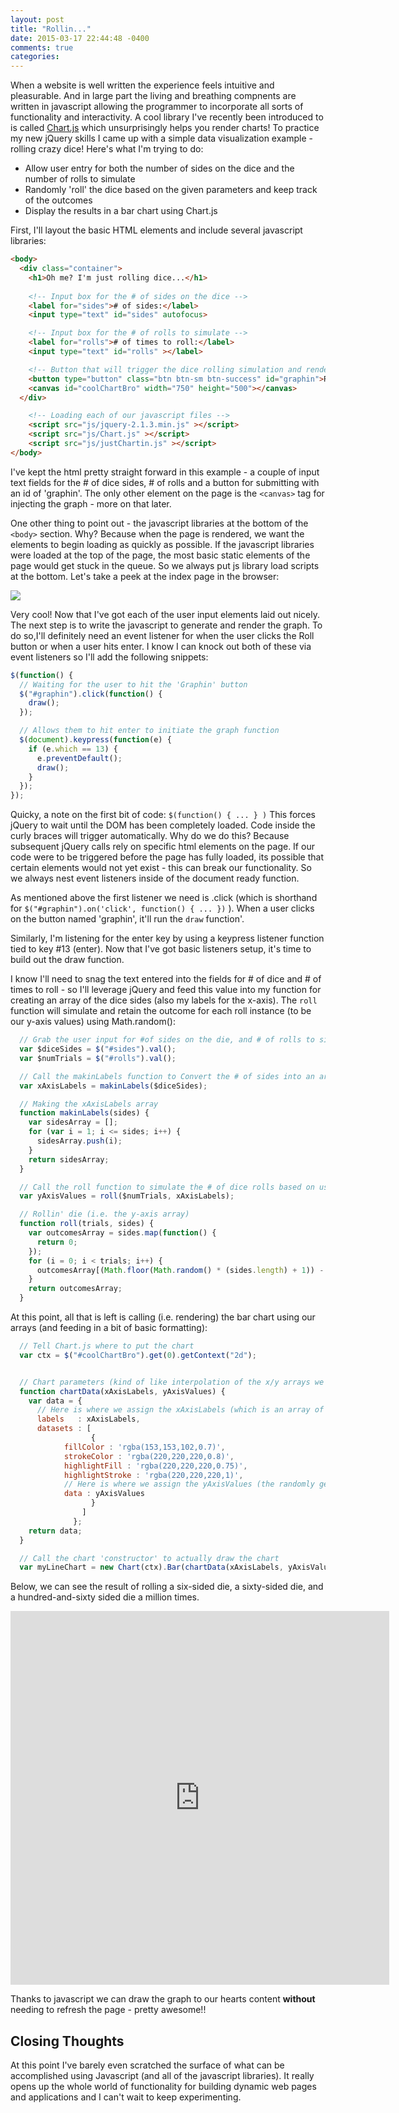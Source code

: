 ```yaml
---
layout: post
title: "Rollin..."
date: 2015-03-17 22:44:48 -0400
comments: true
categories: 
---
```


When a website is well written the experience feels intuitive and pleasurable. And in large part the living and breathing compnents are written in javascript allowing the programmer to incorporate all sorts of functionality and interactivity. A cool library I've recently been introduced to is called [Chart.js](http://www.chartjs.org/) which unsurprisingly helps you render charts! To practice my new jQuery skills I came up with a simple data visualization example - rolling crazy dice! Here's what I'm trying to do:

* Allow user entry for both the number of sides on the dice and the number of rolls to simulate
* Randomly 'roll' the dice based on the given parameters and keep track of the outcomes
* Display the results in a bar chart using Chart.js

First, I'll layout the basic HTML elements and include several javascript libraries:

```html
<body>
  <div class="container">
    <h1>Oh me? I'm just rolling dice...</h1>
    
    <!-- Input box for the # of sides on the dice -->
    <label for="sides"># of sides:</label>
    <input type="text" id="sides" autofocus>

    <!-- Input box for the # of rolls to simulate -->
    <label for="rolls"># of times to roll:</label>
    <input type="text" id="rolls" ></label>

    <!-- Button that will trigger the dice rolling simulation and render the graph -->
    <button type="button" class="btn btn-sm btn-success" id="graphin">ROLL</button>
    <canvas id="coolChartBro" width="750" height="500"></canvas>
  </div>

    <!-- Loading each of our javascript files -->
    <script src="js/jquery-2.1.3.min.js" ></script>
    <script src="js/Chart.js" ></script>
    <script src="js/justChartin.js" ></script>
</body>
```

I've kept the html pretty straight forward in this example - a couple of input text fields for the # of dice sides, # of rolls and a button for submitting with an id of 'graphin'. The only other element on the page is the `<canvas>` tag for injecting the graph - more on that later.

One other thing to point out - the javascript libraries at the bottom of the `<body>` section. Why? Because when the page is rendered, we want the elements to begin loading as quickly as possible. If the javascript libraries were loaded at the top of the page, the most basic static elements of the page would get stuck in the queue. So we always put js library load scripts at the bottom. Let's take a peek at the index page in the browser:

<img src="{{ root_url }}/images/dice1.png" />

Very cool! Now that I've got each of the user input elements laid out nicely. The next step is to write the javascript to generate and render the graph. To do so,I'll definitely need an event listener for when the user clicks the Roll button or when a user hits enter. I know I can knock out both of these via event listeners so I'll add the following snippets:

```javascript
$(function() {
  // Waiting for the user to hit the 'Graphin' button
  $("#graphin").click(function() {
    draw();
  });  

  // Allows them to hit enter to initiate the graph function
  $(document).keypress(function(e) {
    if (e.which == 13) {
      e.preventDefault();
      draw();
    }
  });
});
```

Quicky, a note on the first bit of code: `$(function() { ... } )` This forces jQuery to wait until the DOM has been completely loaded. Code inside the curly braces will trigger automatically. Why do we do this? Because subsequent jQuery calls rely on specific html elements on the page. If our code were to be triggered before the page has fully loaded, its possible that certain elements would not yet exist - this can break our functionality. So we always nest event listeners inside of the document ready function.

As mentioned above the first listener we need is .click (which is shorthand for `$("#graphin").on('click', function() { ... })` ). When a user clicks on the button named 'graphin', it'll run the `draw` function'.

Similarly, I'm listening for the enter key by using a keypress listener function tied to key #13 (enter). Now that I've got basic listeners setup, it's time to build out the draw function.

I know I'll need to snag the text entered into the fields for # of dice and # of times to roll - so I'll leverage jQuery and feed this value into my function for creating an array of the dice sides (also my labels for the x-axis). The `roll` function will simulate and retain the outcome for each roll instance (to be our y-axis values) using Math.random():

```javascript
  // Grab the user input for #of sides on the die, and # of rolls to simulate based on their ids
  var $diceSides = $("#sides").val();
  var $numTrials = $("#rolls").val();

  // Call the makinLabels function to Convert the # of sides into an array for the x-axis labels
  var xAxisLabels = makinLabels($diceSides);

  // Making the xAxisLabels array
  function makinLabels(sides) {
    var sidesArray = [];
    for (var i = 1; i <= sides; i++) {
      sidesArray.push(i);
    }
    return sidesArray;
  }

  // Call the roll function to simulate the # of dice rolls based on user input 
  var yAxisValues = roll($numTrials, xAxisLabels);

  // Rollin' die (i.e. the y-axis array)
  function roll(trials, sides) {
    var outcomesArray = sides.map(function() {
      return 0;
    });
    for (i = 0; i < trials; i++) {
      outcomesArray[(Math.floor(Math.random() * (sides.length) + 1)) - 1] += 1;
    }
    return outcomesArray;
  }
```
At this point, all that is left is calling (i.e. rendering) the bar chart using our arrays (and feeding in a bit of basic formatting):

```javascript
  // Tell Chart.js where to put the chart
  var ctx = $("#coolChartBro").get(0).getContext("2d");


  // Chart parameters (kind of like interpolation of the x/y arrays we created already)
  function chartData(xAxisLabels, yAxisValues) {
    var data = {
      // Here is where we assign the xAxisLabels (which is an array of dice-sides)
      labels   : xAxisLabels,
      datasets : [
                  {
            fillColor : 'rgba(153,153,102,0.7)',
            strokeColor : 'rgba(220,220,220,0.8)',
            highlightFill : 'rgba(220,220,220,0.75)',
            highlightStroke : 'rgba(220,220,220,1)',
            // Here is where we assign the yAxisValues (the randomly generated outcomes)
            data : yAxisValues
                  }
                ]
              };
    return data;
  }

  // Call the chart 'constructor' to actually draw the chart
  var myLineChart = new Chart(ctx).Bar(chartData(xAxisLabels, yAxisValues));
```

Below, we can see the result of rolling a six-sided die, a sixty-sided die, and a hundred-and-sixty sided die a million times.

<div align="middle">
  <iframe src="http://gfycat.com/ifr/JadedBlaringInvisiblerail" frameborder="0" scrolling="no" width="606" height="598" style="-webkit-backface-visibility: hidden;-webkit-transform: scale(1);" ></iframe>
</div>

Thanks to javascript we can draw the graph to our hearts content **without** needing to refresh the page - pretty awesome!!

Closing Thoughts
----------------

At this point I've barely even scratched the surface of what can be accomplished using Javascript (and all of the javascript libraries). It really opens up the whole world of functionality for building dynamic web pages and applications and I can't wait to keep experimenting.

